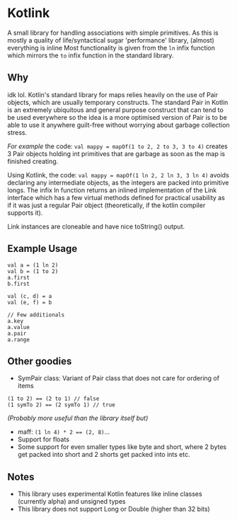 # Kotlink
A small library for handling associations with simple primitives.
As this is mostly a quality of life/syntactical sugar 'performance' library, (almost) everything is inline
Most functionality is given from the `ln` infix function which mirrors the `to` infix function in the standard library.

## Why

idk lol.
Kotlin's standard library for maps relies heavily on the use of Pair objects, which are usually temporary constructs. The standard Pair in Kotlin is an extremely ubiquitous and general purpose construct that can tend to be used everywhere so the idea is a more optimised version of Pair is to be able to use it anywhere guilt-free without worrying about garbage collection stress.

*For example* the code:
`val mappy = mapOf(1 to 2, 2 to 3, 3 to 4)`
creates 3 Pair objects holding int primitives that are garbage as soon as the map is finished creating. 

Using Kotlink, the code:
`val mappy = mapOf(1 ln 2, 2 ln 3, 3 ln 4)`
avoids declaring any intermediate objects, as the integers are packed into primitive longs. The infix ln function returns an inlined implementation of the Link interface which has a few virtual methods defined for practical usability as if it was just a regular Pair object (theoretically, if the kotlin compiler supports it).

Link instances are cloneable and have nice toString() output.

## Example Usage
```
val a = (1 ln 2)
val b = (1 to 2)
a.first
b.first

val (c, d) = a
val (e, f) = b

// Few additionals
a.key
a.value
a.pair
a.range
```
## Other goodies
- SymPair class: Variant of Pair class that does not care for ordering of items
```
(1 to 2) == (2 to 1) // false
(1 symTo 2) == (2 symTo 1) // true
```
*(Probably more useful than the library itself but)*
- maff: `(1 ln 4) * 2 == (2, 8)`...
- Support for floats
- Some support for even smaller types like byte and short, where 2 bytes get packed into short and 2 shorts get packed into ints etc.

## Notes
- This library uses experimental Kotlin features like inline classes (currently alpha) and unsigned types
- This library does not support Long or Double (higher than 32 bits)
